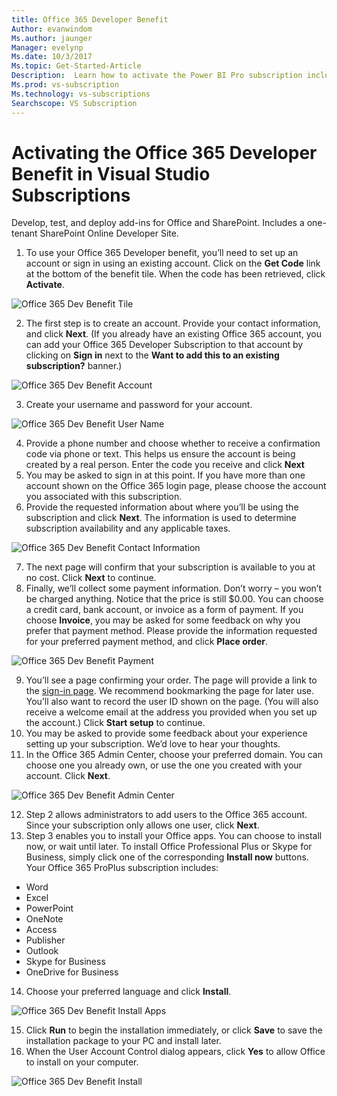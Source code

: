 ```yaml
---
title: Office 365 Developer Benefit
Author: evanwindom
Ms.author: jaunger
Manager: evelynp
Ms.date: 10/3/2017
Ms.topic: Get-Started-Article
Description:  Learn how to activate the Power BI Pro subscription included in your Visual Studio subscription. 
Ms.prod: vs-subscription
Ms.technology: vs-subscriptions
Searchscope: VS Subscription
---
```


# Activating the Office 365 Developer Benefit in Visual Studio Subscriptions

Develop, test, and deploy add-ins for Office and SharePoint.  Includes a one-tenant SharePoint Online Developer Site. 

1.  To use your Office 365 Developer benefit, you’ll need to set up an account or sign in using an existing account. Click on the **Get Code** link at the bottom of the benefit tile.   When the code has been  retrieved, click **Activate**. 

![Office 365 Dev Benefit Tile](_img\vs-office-dev\vs-office-dev-tile.png)

2.	The first step is to create an account.  Provide your contact information, and click **Next**.  (If you already have an existing Office 365 account, you can add your Office 365 Developer Subscription to that account by clicking on **Sign in** next to the **Want to add this to an existing subscription?** banner.)

![Office 365 Dev Benefit Account](_img\vs-office-dev\vs-office-dev-account-cropped.png)

3.	Create your username and password for your account.  

![Office 365 Dev Benefit User Name](_img\vs-office-dev\vs-office-dev-username-cropped.png)

4.	Provide a phone number and choose whether to receive a confirmation code via phone or text.  This helps us ensure the account is being created by a real person. Enter the code you receive and click **Next**
5.	You may be asked to sign in at this point.  If you have more than one account shown on the Office 365 login page, please choose the account you associated with this subscription.
6.	Provide the requested information about where you’ll be using the subscription and click **Next**.  The information is used to determine subscription availability and any applicable taxes.  

![Office 365 Dev Benefit Contact Information](_img\vs-office-dev\vs-office-dev-contact-cropped.png)

7.	The next page will confirm that your subscription is available to you at no cost.  Click **Next** to continue.  
8.	Finally, we’ll collect some payment information.  Don’t worry – you won’t be charged anything.  Notice that the price is still $0.00.  You can choose a credit card, bank account, or invoice as a form of payment.  If you choose **Invoice**, you may be asked for some feedback on why you prefer that payment method.  Please provide the information requested for your preferred payment method, and click **Place order**.  

![Office 365 Dev Benefit Payment](_img\vs-office-dev\vs-office-dev-credit-blur-cropped.png)

9.	You’ll see a page confirming your order.  The page will provide a link to the [sign-in page](https://portal.office.com "Office 365 sign-in page").  We recommend bookmarking the page for later use.  You’ll also want to record the user ID shown on the page.  (You will also receive a welcome email at the address you provided when you set up the account.)  Click **Start setup** to continue.  
10.	You may be asked to provide some feedback about your experience setting up your subscription.  We’d love to hear your thoughts. 
11.	In the Office 365 Admin Center, choose your preferred domain.  You can choose one you already own, or use the one you created with your account.  Click **Next**. 

![Office 365 Dev Benefit Admin Center](_img\vs-office-dev\vs-office-dev-admin-cropped.png)

12.	Step 2 allows administrators to add users to the Office 365 account.  Since your subscription only allows one user, click **Next**.  
13.	Step 3 enables you to install your Office apps.  You can choose to install now, or wait until later.  To install Office Professional Plus or Skype for Business, simply click one of the corresponding **Install now** buttons.  Your Office 365 ProPlus subscription includes:
- Word
- Excel
- PowerPoint
- OneNote
- Access
- Publisher
- Outlook
- Skype for Business
- OneDrive for Business
14.	Choose your preferred language and click **Install**. 

![Office 365 Dev Benefit Install Apps](_img\vs-office-dev\vs-office-dev-install-cropped.png)

15. Click **Run** to begin the installation immediately, or click **Save** to save the installation package to your PC and install later.  
16.	When the User Account Control dialog appears, click **Yes** to allow Office to install on your computer.  

![Office 365 Dev Benefit Install](_img\vs-office-dev\vs-office-dev-app-install-cropped.png)

